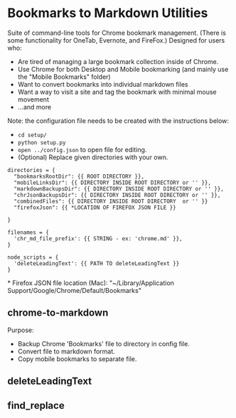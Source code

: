 # Bookmarks to Markdown Utilities

Suite of command-line tools for Chrome bookmark management. (There is some functionality for OneTab, Evernote, and FireFox.) Designed for users who:

- Are tired of managing a large bookmark collection inside of Chrome.
- Use Chrome for both Desktop and Mobile bookmarking (and mainly use the "Mobile Bookmarks" folder)
- Want to convert bookmarks into individual markdown files
- Want a way to visit a site and tag the bookmark with minimal mouse movement
- ...and more

Note: the configuration file needs to be created with the instructions below:

- `cd setup/`
- `python setup.py`
- `open ../config.json` to open file for editing.
- (Optional) Replace given directories with your own.

```
directories = {
  "bookmarksRootDir": {{ ROOT DIRECTORY }},
  "mobileLinksDir": {{ DIRECTORY INSIDE ROOT DIRECTORY or '' }},
  "markdownBackupsDir": {{ DIRECTORY INSIDE ROOT DIRECTORY or '' }},
  "chrJsonBackupsDir": {{ DIRECTORY INSIDE ROOT DIRECTORY or '' }},
  "combinedFiles": {{ DIRECTORY INSIDE ROOT DIRECTORY  or '' }}
  "firefoxJson": {{ *LOCATION OF FIREFOX JSON FILE }}

}

filenames = {
  'chr_md_file_prefix': {{ STRING - ex: 'chrome.md' }},
}

node_scripts = {
  'deleteLeadingText': {{ PATH TO deleteLeadingText }}
}
```

\* Firefox JSON file location (Mac): "~/Library/Application Support/Google/Chrome/Default/Bookmarks"

## chrome-to-markdown

Purpose:

- Backup Chrome 'Bookmarks' file to directory in config file.
- Convert file to markdown format.
- Copy mobile bookmarks to separate file.

## deleteLeadingText


## find_replace

